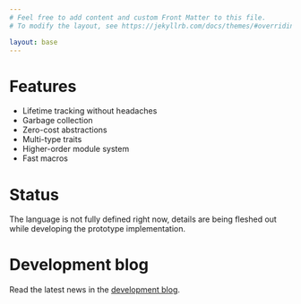 ```yaml
---
# Feel free to add content and custom Front Matter to this file.
# To modify the layout, see https://jekyllrb.com/docs/themes/#overriding-theme-defaults

layout: base
---
```


# Features

* Lifetime tracking without headaches
* Garbage collection
* Zero-cost abstractions
* Multi-type traits
* Higher-order module system
* Fast macros

# Status

The language is not fully defined right now, details are being fleshed out while
developing the prototype implementation.

# Development blog

Read the latest news in the [development blog](/blog).
